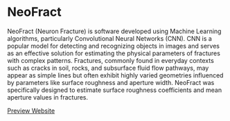 # NeoFract
NeoFract (Neuron Fracture) is software developed using Machine Learning algorithms, particularly Convolutional Neural Networks (CNN). CNN is a popular model for detecting and recognizing objects in images and serves as an effective solution for estimating the physical parameters of fractures with complex patterns. Fractures, commonly found in everyday contexts such as cracks in soil, rocks, and subsurface fluid flow pathways, may appear as simple lines but often exhibit highly varied geometries influenced by parameters like surface roughness and aperture width. NeoFract was specifically designed to estimate surface roughness coefficients and mean aperture values in fractures.

[Preview Website]([https://grid.unpad.ac.id/~neofract/])
